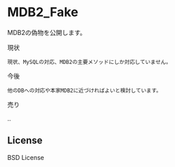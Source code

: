 MDB2_Fake
=========

MDB2の偽物を公開します。

  現状
  
    現状、MySQLの対応、MDB2の主要メソッドにしか対応していません。
  

  今後
  
    他のDBへの対応や本家MDB2に近づければよいと検討しています。
  

  売り
  
  ..

## License
BSD License